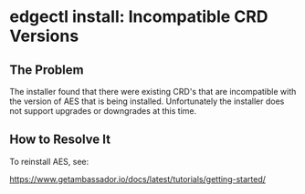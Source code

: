 # edgectl install: Incompatible CRD Versions
 
## The Problem

The installer found that there were existing CRD's that are incompatible with 
the version of AES that is being installed.  Unfortunately the installer does not support
upgrades or downgrades at this time.

## How to Resolve It

To reinstall AES, see:

https://www.getambassador.io/docs/latest/tutorials/getting-started/
